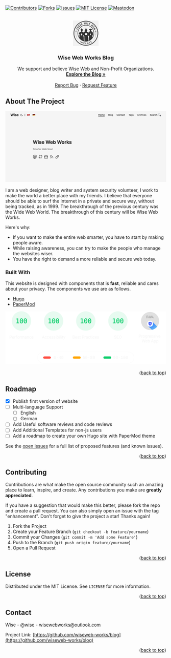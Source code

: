<div id="top"></div>
<!--
*** Thanks for checking out the my README page. If you have a suggestion
*** that would make this better, please fork the repo and create a pull request
*** or simply open an issue with little explanation.
*** Don't forget to give the project a star!
*** Thanks again! Now go create something AMAZING! :D
-->

[![Contributors][contributors-shield]][contributors-url]
[![Forks][forks-shield]][forks-url]
[![Issues][issues-shield]][issues-url]
[![MIT License][license-shield]][license-url]
[![Mastodon][mastodon-shield]][mastodon-url]

<!-- PROJECT LOGO -->
<br />
<div align="center">
  <a href="https://github.com/wiseweb-works/blog">
    <img src="/static/images/wise-man-logo.png" alt="Logo" width="80" height="80">
  </a>

  <h3 align="center">Wise Web Works Blog</h3>

  <p align="center">
    We support and believe Wise Web and Non-Profit Organizations.
    <br />
    <a href="https://wiseweb.works"><strong>Explore the Blog »</strong></a>
    <br />
    <br />
    <a href="https://github.com/wiseweb-works/blog/issues">Report Bug</a>
    ·
    <a href="https://github.com/wiseweb-works/blog/issues">Request Feature</a>
  </p>
</div>


<!-- ABOUT THE PROJECT -->
## About The Project

[![Product Name Screen Shot][product-screenshot]](https://wiseweb.works)

I am a web designer, blog writer and system security volunteer, I work to make the world a better place with my friends. I believe that everyone should be able to surf the Internet in a private and secure way, without being tracked, as in 1999. The breakthrough of the previous century was the Wide Web World. The breakthrough of this century will be Wise Web Works.

Here's why:
* If you want to make the entire web smarter, you have to start by making people aware.
* While raising awareness, you can try to make the people who manage the websites wiser.
* You have the right to demand a more reliable and secure web today.

### Built With

This website is designed with components that is **fast**, reliable and cares about your privacy. The components we use are as follows.

* [Hugo](https://gohugo.io/)
* [PaperMod](https://github.com/adityatelange/hugo-PaperMod/)

[![Speed Test Results][speedtest-result]](https://pagespeed.web.dev/report?url=https%3A%2F%2Fwiseweb.works%2F)

<p align="right">(<a href="#top">back to top</a>)</p>

<!-- ROADMAP -->
## Roadmap

- [X] Publish first version of website
- [ ] Multi-language Support
    - [ ] English
    - [ ] German
- [ ] Add Useful software reviews and code reviews
- [ ] Add Additional Templates for non-js users
- [ ] Add a roadmap to create your own Hugo site with PaperMod theme

See the [open issues](https://github.com/wiseweb-works/blog/issues) for a full list of proposed features (and known issues).

<p align="right">(<a href="#top">back to top</a>)</p>

<!-- CONTRIBUTING -->
## Contributing

Contributions are what make the open source community such an amazing place to learn, inspire, and create. Any contributions you make are **greatly appreciated**.

If you have a suggestion that would make this better, please fork the repo and create a pull request. You can also simply open an issue with the tag "enhancement".
Don't forget to give the project a star! Thanks again!

1. Fork the Project
2. Create your Feature Branch (`git checkout -b feature/yourname`)
3. Commit your Changes (`git commit -m 'Add some Feature'`)
4. Push to the Branch (`git push origin feature/yourname`)
5. Open a Pull Request

<p align="right">(<a href="#top">back to top</a>)</p>


<!-- LICENSE -->
## License

Distributed under the MIT License. See `LICENSE` for more information.

<p align="right">(<a href="#top">back to top</a>)</p>


<!-- CONTACT -->
## Contact

Wise - [@wise](https://fosstodon.org/@wise) - wisewebworks@outlook.com

Project Link: [https://github.com/wiseweb-works/blog](https://github.com/wiseweb-works/blog)

<p align="right">(<a href="#top">back to top</a>)</p>


<!-- MARKDOWN LINKS & IMAGES -->
<!-- https://www.markdownguide.org/basic-syntax/#reference-style-links -->
[contributors-shield]: https://img.shields.io/github/contributors/wiseweb-works/blog.svg?style=for-the-badge
[contributors-url]: https://github.com/wiseweb-works/blog/graphs/contributors
[forks-shield]: https://img.shields.io/github/forks/wiseweb-works/blog.svg?style=for-the-badge
[forks-url]: https://github.com/wiseweb-works/blog/network/members
[issues-shield]: https://img.shields.io/github/issues/wiseweb-works/blog.svg?style=for-the-badge
[issues-url]: https://github.com/wiseweb-works/blog/issues
[license-shield]: https://img.shields.io/github/license/wiseweb-works/blog.svg?style=for-the-badge
[license-url]: https://github.com/wiseweb-works/blog/blob/master/LICENSE.txt
[mastodon-shield]: https://img.shields.io/badge/-mastodon-black.svg?style=for-the-badge&logo=mastodon&colorB=555
[mastodon-url]: https://fosstodon.org/@wise
[product-screenshot]: /static/images/webpage-screenshot.png
[speedtest-result]: /static/images/speedtest.svg
